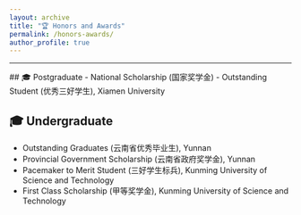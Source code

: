```yaml
---
layout: archive
title: "🏆 Honors and Awards"
permalink: /honors-awards/
author_profile: true
---
```

<hr>
## 🎓 Postgraduate
- National Scholarship (国家奖学金)
- Outstanding Student (优秀三好学生), Xiamen University

## 🎓 Undergraduate
- Outstanding Graduates (云南省优秀毕业生), Yunnan
- Provincial Government Scholarship (云南省政府奖学金), Yunnan
- Pacemaker to Merit Student (三好学生标兵), Kunming University of Science and Technology
- First Class Scholarship (甲等奖学金), Kunming University of Science and Technology